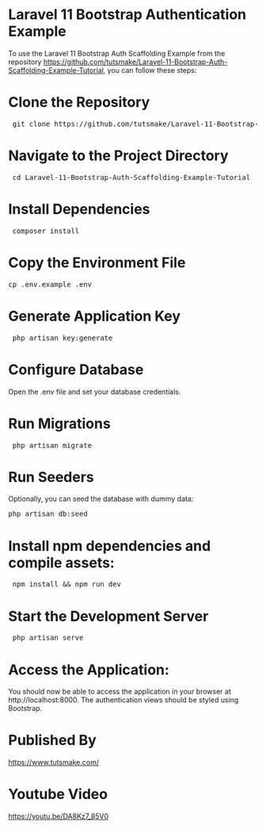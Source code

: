 # Laravel 11 Bootstrap Authentication Example

To use the Laravel 11 Bootstrap Auth Scaffolding Example from the repository https://github.com/tutsmake/Laravel-11-Bootstrap-Auth-Scaffolding-Example-Tutorial, you can follow these steps:

# Clone the Repository

<pre> git clone https://github.com/tutsmake/Laravel-11-Bootstrap-Auth-Scaffolding-Example-Tutorial.git</pre>

# Navigate to the Project Directory

<pre> cd Laravel-11-Bootstrap-Auth-Scaffolding-Example-Tutorial </pre>

# Install Dependencies

<pre> composer install </pre>

# Copy the Environment File

<pre>cp .env.example .env </pre>

# Generate Application Key

<pre> php artisan key:generate</pre>

# Configure Database

Open the .env file and set your database credentials.

# Run Migrations

<pre> php artisan migrate</pre>

# Run Seeders

Optionally, you can seed the database with dummy data:

<pre>php artisan db:seed</pre>

# Install npm dependencies and compile assets:

<pre> npm install && npm run dev </pre>

# Start the Development Server

<pre> php artisan serve</pre>

# Access the Application:

You should now be able to access the application in your browser at http://localhost:8000. The authentication views should be styled using Bootstrap.

# Published By

https://www.tutsmake.com/

# Youtube Video
https://youtu.be/DA8Kz7_85V0
